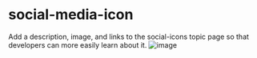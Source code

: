 # social-media-icon
Add a description, image, and links to the social-icons topic page so that developers can more easily learn about it.
![image](https://user-images.githubusercontent.com/125033123/218096445-2385b7e1-ffb3-4297-9757-ba7797bedf47.png)

